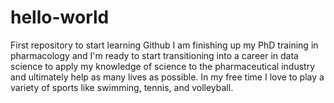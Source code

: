 # hello-world
First repository to start learning Github
I am finishing up my PhD training in pharmacology and I'm ready to start transitioning into a career in data science to apply my knowledge of science to the pharmaceutical industry and ultimately help as many lives as possible. 
In my free time I love to play a variety of sports like swimming, tennis, and volleyball.
